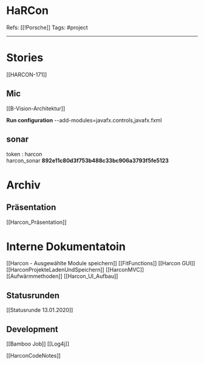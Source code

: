 # HaRCon
Refs: [[!Porsche]]
Tags: #project

---

# Stories 
[[HARCON-171]]



## Mic 
[[B-Vision-Architektur]]

**Run configuration**
--add-modules=javafx.controls,javafx.fxml

## sonar
token : harcon 	
harcon_sonar
**892e11c80d3f753b488c33bc906a3793f5fe5123**	

# Archiv

## Präsentation
[[Harcon_Präsentation]]

# Interne Dokumentatoin
[[Harcon - Ausgewählte Module speichern]]
[[FitFunctions]]
[[Harcon GUI]]
[[HarconProjekteLadenUndSpeichern]]
[[HarconMVC]]
[[Aufwärmmethoden]]
[[Harcon_UI_Aufbau]]

## Statusrunden 
[[Statusrunde 13.01.2020]]

## Development
[[Bamboo Job]]
[[Log4j]]

[[HarconCodeNotes]]


